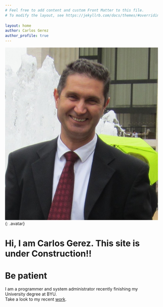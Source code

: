 ```yaml
---
# Feel free to add content and custom Front Matter to this file.
# To modify the layout, see https://jekyllrb.com/docs/themes/#overriding-theme-defaults

layout: home
author: Carlos Gerez
author_profile: true
---
```

![Carlos Gerez](/assets/images/fotoCanvas.JPG){: .avatar}
# Hi, I am Carlos Gerez. This site is under Construction!!
# Be patient 
I am a programmer and system administrator recently finishing my University degree at BYU.  
Take a look to my recent [work](/mywork).